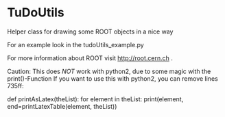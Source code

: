 TuDoUtils
=========

Helper class for drawing some ROOT objects in a nice way

For an example look in the tudoUtils_example.py 


For more information about ROOT visit http://root.cern.ch .


Caution: This does *NOT* work with python2, due to some magic with the print()-Function
If you want to use this with python2, you can remove lines 735ff:

def printAsLatex(theList):
    for element in theList:
        print(element, end=printLatexTable(element, theList))


